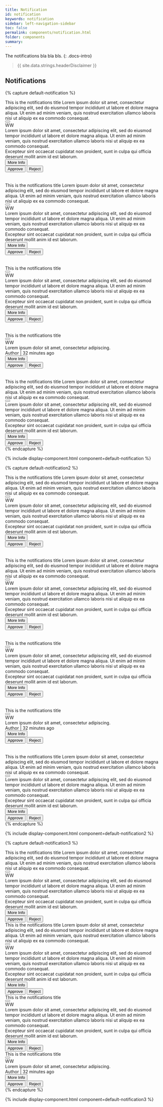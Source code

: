 ```yaml
---
title: Notification
id: notification
keywords: notification
sidebar: left-navigation-sidebar
toc: false
permalink: components/notification.html
folder: components
summary:
---
```


The notifications bla bla bls.
{: .docs-intro}


> {{ site.data.strings.headerDisclaimer }}

## Notifications

{% capture default-notification %}
<div class="fd-notification fd-notification--success">
    <div class="fd-notification__header">
        <div class="fd-notification__indicator--success"></div>
        <div class="fd-notification__title">This is the notifications title Lorem ipsum dolor sit amet, consectetur adipiscing elit, sed do eiusmod tempor incididunt ut labore et dolore magna aliqua. Ut enim ad minim veniam, quis nostrud exercitation ullamco laboris nisi ut aliquip ex ea commodo consequat.</div>
        <button class="fd-button--light sap-icon--decline fd-notification__close"></button>
    </div>
    <div class="fd-notification__body">
        <div class="fd-notification__content">
            <div class="fd-notification__avatar">
                <span class="fd-identifier fd-identifier--s fd-identifier--circle" aria-label="Wendy Wallace">WW</span>
            </div>
            <div class="fd-notification__text">
                <div class="fd-notification__description">
                    Lorem ipsum dolor sit amet, consectetur adipiscing elit, sed do eiusmod tempor incididunt ut labore et dolore magna aliqua. Ut enim ad minim veniam, quis nostrud exercitation ullamco laboris nisi ut aliquip ex ea commodo consequat.
                </div>
                <div class="fd-notification__metadata">
                    Excepteur sint occaecat cupidatat non proident, sunt in culpa qui officia deserunt mollit anim id est laborum.
                </div>
            </div>
        </div>
        <div class="fd-notification__footer">
            <button class="fd-button--light">More Info</button>
            <div class="fd-notification__actions">
                <button class="fd-button--positive">Approve</button>
                <button class="fd-button--negative">Reject</button>
            </div>
        </div>
    </div>
</div>

<br>
<br>

<div class="fd-notification fd-notification--warning">
    <div class="fd-notification__header">
        <div class="fd-notification__indicator--warning"></div>
        <div class="fd-notification__title">This is the notifications title Lorem ipsum dolor sit amet, consectetur adipiscing elit, sed do eiusmod tempor incididunt ut labore et dolore magna aliqua. Ut enim ad minim veniam, quis nostrud exercitation ullamco laboris nisi ut aliquip ex ea commodo consequat.</div>
        <button class="fd-button--light sap-icon--decline fd-notification__close"></button>
    </div>
    <div class="fd-notification__body">
        <div class="fd-notification__content">
            <div class="fd-notification__avatar">
                <span class="fd-identifier fd-identifier--s fd-identifier--circle" aria-label="Wendy Wallace">WW</span>
            </div>
            <div class="fd-notification__text">
                <div class="fd-notification__description">
                    Lorem ipsum dolor sit amet, consectetur adipiscing elit, sed do eiusmod tempor incididunt ut labore et dolore magna aliqua. Ut enim ad minim veniam, quis nostrud exercitation ullamco laboris nisi ut aliquip ex ea commodo consequat.
                </div>
                <div class="fd-notification__metadata">
                    Excepteur sint occaecat cupidatat non proident, sunt in culpa qui officia deserunt mollit anim id est laborum.
                </div>
            </div>
        </div>
        <div class="fd-notification__footer">
            <button class="fd-button--light">More Info</button>
            <div class="fd-notification__actions">
                <button class="fd-button--positive">Approve</button>
                <button class="fd-button--negative">Reject</button>
            </div>
        </div>
    </div>
</div>

<br>
<br>

<div class="fd-notification fd-notification--error">
    <div class="fd-notification__header">
        <div class="fd-notification__indicator--error"></div>
        <div class="fd-notification__title">This is the notifications title</div>
        <button class="fd-button--light sap-icon--decline fd-notification__close"></button>
    </div>
    <div class="fd-notification__body">
        <div class="fd-notification__content">
            <div class="fd-notification__avatar">
                <span class="fd-identifier fd-identifier--s fd-has-background-color-accent-9" aria-label="Wendy Wallace">WW</span>
            </div>
            <div class="fd-notification__text">
                <div class="fd-notification__description">
                    Lorem ipsum dolor sit amet, consectetur adipiscing elit, sed do eiusmod tempor incididunt ut labore et dolore magna aliqua. Ut enim ad minim veniam, quis nostrud exercitation ullamco laboris nisi ut aliquip ex ea commodo consequat.
                </div>
                <div class="fd-notification__metadata">
                    Excepteur sint occaecat cupidatat non proident, sunt in culpa qui officia deserunt mollit anim id est laborum.
                </div>
            </div>
        </div>
        <div class="fd-notification__footer">
            <button class="fd-button--light">More Info</button>
            <div class="fd-notification__actions">
                <button class="fd-button--positive">Approve</button>
                <button class="fd-button--negative">Reject</button>
            </div>
        </div>
    </div>
</div>

<br>
<br>

<div class="fd-notification fd-notification--information">
    <div class="fd-notification__header">
        <div class="fd-notification__indicator--information"></div>
        <div class="fd-notification__title">This is the notifications title</div>
        <button class="fd-button--light sap-icon--decline fd-notification__close"></button>
    </div>
    <div class="fd-notification__body">
        <div class="fd-notification__content">
            <div class="fd-notification__avatar">
                <span class="fd-identifier fd-identifier--s" aria-label="Wendy Wallace">WW</span>
            </div>
            <div class="fd-notification__text">
                <div class="fd-notification__description">
                    Lorem ipsum dolor sit amet, consectetur adipiscing.
                </div>
                <div class="fd-notification__metadata">
                    Author | 32 minutes ago
                </div>
            </div>
        </div>
        <div class="fd-notification__footer">
            <button class="fd-button--light">More Info</button>
            <div class="fd-notification__actions">
                <button class="fd-button--positive">Approve</button>
                <button class="fd-button--negative">Reject</button>
            </div>
        </div>
    </div>
</div>

<br>
<br>

<div class="fd-notification">
    <div class="fd-notification__header">
        <div class="fd-notification__title">This is the notifications title Lorem ipsum dolor sit amet, consectetur adipiscing elit, sed do eiusmod tempor incididunt ut labore et dolore magna aliqua. Ut enim ad minim veniam, quis nostrud exercitation ullamco laboris nisi ut aliquip ex ea commodo consequat.</div>
        <button class="fd-button--light sap-icon--decline fd-notification__close"></button>
    </div>
    <div class="fd-notification__body">
        <div class="fd-notification__content">
            <div class="fd-notification__text">
                <div class="fd-notification__description">
                    Lorem ipsum dolor sit amet, consectetur adipiscing elit, sed do eiusmod tempor incididunt ut labore et dolore magna aliqua. Ut enim ad minim veniam, quis nostrud exercitation ullamco laboris nisi ut aliquip ex ea commodo consequat.
                </div>
                <div class="fd-notification__metadata">
                    Excepteur sint occaecat cupidatat non proident, sunt in culpa qui officia deserunt mollit anim id est laborum.
                </div>
            </div>
        </div>
        <div class="fd-notification__footer">
            <button class="fd-button--light">More Info</button>
            <div class="fd-notification__actions">
                <button class="fd-button--positive">Approve</button>
                <button class="fd-button--negative">Reject</button>
            </div>
        </div>
    </div>
</div>
{% endcapture %}

{% include display-component.html component=default-notification %}

{% capture default-notification2 %}
<div class="fd-notification fd-notification--success fd-notification--m">
    <div class="fd-notification__header">
        <div class="fd-notification__indicator--success"></div>
        <div class="fd-notification__title">This is the notifications title Lorem ipsum dolor sit amet, consectetur adipiscing elit, sed do eiusmod tempor incididunt ut labore et dolore magna aliqua. Ut enim ad minim veniam, quis nostrud exercitation ullamco laboris nisi ut aliquip ex ea commodo consequat.</div>
        <button class="fd-button--light sap-icon--decline fd-notification__close"></button>
    </div>
    <div class="fd-notification__body">
        <div class="fd-notification__content">
            <div class="fd-notification__avatar">
                <span class="fd-identifier fd-identifier--s fd-identifier--circle" aria-label="Wendy Wallace">WW</span>
            </div>
            <div class="fd-notification__text">
                <div class="fd-notification__description">
                    Lorem ipsum dolor sit amet, consectetur adipiscing elit, sed do eiusmod tempor incididunt ut labore et dolore magna aliqua. Ut enim ad minim veniam, quis nostrud exercitation ullamco laboris nisi ut aliquip ex ea commodo consequat.
                </div>
                <div class="fd-notification__metadata">
                    Excepteur sint occaecat cupidatat non proident, sunt in culpa qui officia deserunt mollit anim id est laborum.
                </div>
            </div>
        </div>
        <div class="fd-notification__footer">
            <button class="fd-button--light">More Info</button>
            <div class="fd-notification__actions">
                <button class="fd-button--positive">Approve</button>
                <button class="fd-button--negative">Reject</button>
            </div>
        </div>
    </div>
</div>

<br>
<br>

<div class="fd-notification fd-notification--warning fd-notification--m">
    <div class="fd-notification__header">
        <div class="fd-notification__indicator--warning"></div>
        <div class="fd-notification__title">This is the notifications title Lorem ipsum dolor sit amet, consectetur adipiscing elit, sed do eiusmod tempor incididunt ut labore et dolore magna aliqua. Ut enim ad minim veniam, quis nostrud exercitation ullamco laboris nisi ut aliquip ex ea commodo consequat.</div>
        <button class="fd-button--light sap-icon--decline fd-notification__close"></button>
    </div>
    <div class="fd-notification__body">
        <div class="fd-notification__content">
            <div class="fd-notification__avatar">
                <span class="fd-identifier fd-identifier--s fd-identifier--circle" aria-label="Wendy Wallace">WW</span>
            </div>
            <div class="fd-notification__text">
                <div class="fd-notification__description">
                    Lorem ipsum dolor sit amet, consectetur adipiscing elit, sed do eiusmod tempor incididunt ut labore et dolore magna aliqua. Ut enim ad minim veniam, quis nostrud exercitation ullamco laboris nisi ut aliquip ex ea commodo consequat.
                </div>
                <div class="fd-notification__metadata">
                    Excepteur sint occaecat cupidatat non proident, sunt in culpa qui officia deserunt mollit anim id est laborum.
                </div>
            </div>
        </div>
        <div class="fd-notification__footer">
            <button class="fd-button--light">More Info</button>
            <div class="fd-notification__actions">
                <button class="fd-button--positive">Approve</button>
                <button class="fd-button--negative">Reject</button>
            </div>
        </div>
    </div>
</div>

<br>
<br>

<div class="fd-notification fd-notification--error fd-notification--s">
    <div class="fd-notification__header">
        <div class="fd-notification__indicator--error"></div>
        <div class="fd-notification__title">This is the notifications title</div>
        <button class="fd-button--light sap-icon--decline fd-notification__close"></button>
    </div>
    <div class="fd-notification__body">
        <div class="fd-notification__content">
            <div class="fd-notification__avatar">
                <span class="fd-identifier fd-identifier--s fd-has-background-color-accent-9" aria-label="Wendy Wallace">WW</span>
            </div>
            <div class="fd-notification__text">
                <div class="fd-notification__description">
                    Lorem ipsum dolor sit amet, consectetur adipiscing elit, sed do eiusmod tempor incididunt ut labore et dolore magna aliqua. Ut enim ad minim veniam, quis nostrud exercitation ullamco laboris nisi ut aliquip ex ea commodo consequat.
                </div>
                <div class="fd-notification__metadata">
                    Excepteur sint occaecat cupidatat non proident, sunt in culpa qui officia deserunt mollit anim id est laborum.
                </div>
            </div>
        </div>
        <div class="fd-notification__footer">
            <button class="fd-button--light">More Info</button>
            <div class="fd-notification__actions">
                <button class="fd-button--positive">Approve</button>
                <button class="fd-button--negative">Reject</button>
            </div>
        </div>
    </div>
</div>

<br>
<br>

<div class="fd-notification fd-notification--information fd-notification--s">
    <div class="fd-notification__header">
        <div class="fd-notification__indicator--information"></div>
        <div class="fd-notification__title">This is the notifications title</div>
        <button class="fd-button--light sap-icon--decline fd-notification__close"></button>
    </div>
    <div class="fd-notification__body">
        <div class="fd-notification__content">
            <div class="fd-notification__avatar">
                <span class="fd-identifier fd-identifier--s" aria-label="Wendy Wallace">WW</span>
            </div>
            <div class="fd-notification__text">
                <div class="fd-notification__description">
                    Lorem ipsum dolor sit amet, consectetur adipiscing.
                </div>
                <div class="fd-notification__metadata">
                    Author | 32 minutes ago
                </div>
            </div>
        </div>
        <div class="fd-notification__footer">
            <button class="fd-button--light">More Info</button>
            <div class="fd-notification__actions">
                <button class="fd-button--positive">Approve</button>
                <button class="fd-button--negative">Reject</button>
            </div>
        </div>
    </div>
</div>

<br>
<br>

<div class="fd-notification">
    <div class="fd-notification__header">
        <div class="fd-notification__title">This is the notifications title Lorem ipsum dolor sit amet, consectetur adipiscing elit, sed do eiusmod tempor incididunt ut labore et dolore magna aliqua. Ut enim ad minim veniam, quis nostrud exercitation ullamco laboris nisi ut aliquip ex ea commodo consequat.</div>
        <button class="fd-button--light sap-icon--decline fd-notification__close"></button>
    </div>
    <div class="fd-notification__body">
        <div class="fd-notification__content">
            <div class="fd-notification__text">
                <div class="fd-notification__description">
                    Lorem ipsum dolor sit amet, consectetur adipiscing elit, sed do eiusmod tempor incididunt ut labore et dolore magna aliqua. Ut enim ad minim veniam, quis nostrud exercitation ullamco laboris nisi ut aliquip ex ea commodo consequat.
                </div>
                <div class="fd-notification__metadata">
                    Excepteur sint occaecat cupidatat non proident, sunt in culpa qui officia deserunt mollit anim id est laborum.
                </div>
            </div>
        </div>
        <div class="fd-notification__footer">
            <button class="fd-button--light">More Info</button>
            <div class="fd-notification__actions">
                <button class="fd-button--positive">Approve</button>
                <button class="fd-button--negative">Reject</button>
            </div>
        </div>
    </div>
</div>
{% endcapture %}

{% include display-component.html component=default-notification2 %}


{% capture default-notification3 %}
<div class="fd-notification--group">
    <div class="fd-notification fd-notification--success fd-notification--m">
        <div class="fd-notification__header">
            <div class="fd-notification__indicator--success"></div>
            <div class="fd-notification__title">This is the notifications title Lorem ipsum dolor sit amet, consectetur adipiscing elit, sed do eiusmod tempor incididunt ut labore et dolore magna aliqua. Ut enim ad minim veniam, quis nostrud exercitation ullamco laboris nisi ut aliquip ex ea commodo consequat.</div>
            <button class="fd-button--light sap-icon--decline fd-notification__close"></button>
        </div>
        <div class="fd-notification__body">
            <div class="fd-notification__content">
                <div class="fd-notification__avatar">
                    <span class="fd-identifier fd-identifier--s fd-identifier--circle" aria-label="Wendy Wallace">WW</span>
                </div>
                <div class="fd-notification__text">
                    <div class="fd-notification__description">
                        Lorem ipsum dolor sit amet, consectetur adipiscing elit, sed do eiusmod tempor incididunt ut labore et dolore magna aliqua. Ut enim ad minim veniam, quis nostrud exercitation ullamco laboris nisi ut aliquip ex ea commodo consequat.
                    </div>
                    <div class="fd-notification__metadata">
                        Excepteur sint occaecat cupidatat non proident, sunt in culpa qui officia deserunt mollit anim id est laborum.
                    </div>
                </div>
            </div>
            <div class="fd-notification__footer">
                <button class="fd-button--light">More Info</button>
                <div class="fd-notification__actions">
                    <button class="fd-button--positive">Approve</button>
                    <button class="fd-button--negative">Reject</button>
                </div>
            </div>
        </div>
    </div>
    <div class="fd-notification fd-notification--warning fd-notification--m">
        <div class="fd-notification__header">
            <div class="fd-notification__indicator--warning"></div>
            <div class="fd-notification__title">This is the notifications title Lorem ipsum dolor sit amet, consectetur adipiscing elit, sed do eiusmod tempor incididunt ut labore et dolore magna aliqua. Ut enim ad minim veniam, quis nostrud exercitation ullamco laboris nisi ut aliquip ex ea commodo consequat.</div>
            <button class="fd-button--light sap-icon--decline fd-notification__close"></button>
        </div>
        <div class="fd-notification__body">
            <div class="fd-notification__content">
                <div class="fd-notification__avatar">
                    <span class="fd-identifier fd-identifier--s fd-identifier--circle" aria-label="Wendy Wallace">WW</span>
                </div>
                <div class="fd-notification__text">
                    <div class="fd-notification__description">
                        Lorem ipsum dolor sit amet, consectetur adipiscing elit, sed do eiusmod tempor incididunt ut labore et dolore magna aliqua. Ut enim ad minim veniam, quis nostrud exercitation ullamco laboris nisi ut aliquip ex ea commodo consequat.
                    </div>
                    <div class="fd-notification__metadata">
                        Excepteur sint occaecat cupidatat non proident, sunt in culpa qui officia deserunt mollit anim id est laborum.
                    </div>
                </div>
            </div>
            <div class="fd-notification__footer">
                <button class="fd-button--light">More Info</button>
                <div class="fd-notification__actions">
                    <button class="fd-button--positive">Approve</button>
                    <button class="fd-button--negative">Reject</button>
                </div>
            </div>
        </div>
    </div>
    <div class="fd-notification fd-notification--error fd-notification--m">
        <div class="fd-notification__header">
            <div class="fd-notification__indicator--error"></div>
            <div class="fd-notification__title">This is the notifications title</div>
            <button class="fd-button--light sap-icon--decline fd-notification__close"></button>
        </div>
        <div class="fd-notification__body">
            <div class="fd-notification__content">
                <div class="fd-notification__avatar">
                    <span class="fd-identifier fd-identifier--s fd-has-background-color-accent-9" aria-label="Wendy Wallace">WW</span>
                </div>
                <div class="fd-notification__text">
                    <div class="fd-notification__description">
                        Lorem ipsum dolor sit amet, consectetur adipiscing elit, sed do eiusmod tempor incididunt ut labore et dolore magna aliqua. Ut enim ad minim veniam, quis nostrud exercitation ullamco laboris nisi ut aliquip ex ea commodo consequat.
                    </div>
                    <div class="fd-notification__metadata">
                        Excepteur sint occaecat cupidatat non proident, sunt in culpa qui officia deserunt mollit anim id est laborum.
                    </div>
                </div>
            </div>
            <div class="fd-notification__footer">
                <button class="fd-button--light">More Info</button>
                <div class="fd-notification__actions">
                    <button class="fd-button--positive">Approve</button>
                    <button class="fd-button--negative">Reject</button>
                </div>
            </div>
        </div>
    </div>
    <div class="fd-notification fd-notification--information fd-notification--m">
        <div class="fd-notification__header">
            <div class="fd-notification__indicator--information"></div>
            <div class="fd-notification__title">This is the notifications title</div>
            <button class="fd-button--light sap-icon--decline fd-notification__close"></button>
        </div>
        <div class="fd-notification__body">
            <div class="fd-notification__content">
                <div class="fd-notification__avatar">
                    <span class="fd-identifier fd-identifier--s" aria-label="Wendy Wallace">WW</span>
                </div>
                <div class="fd-notification__text">
                    <div class="fd-notification__description">
                        Lorem ipsum dolor sit amet, consectetur adipiscing.
                    </div>
                    <div class="fd-notification__metadata">
                        Author | 32 minutes ago
                    </div>
                </div>
            </div>
            <div class="fd-notification__footer">
                <button class="fd-button--light">More Info</button>
                <div class="fd-notification__actions">
                    <button class="fd-button--positive">Approve</button>
                    <button class="fd-button--negative">Reject</button>
                </div>
            </div>
        </div>
    </div>
</div>
{% endcapture %}

{% include display-component.html component=default-notification3 %}